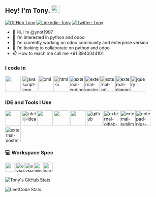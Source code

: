 ## Hey! I'm Tony. <img src="https://media.giphy.com/media/hvRJCLFzcasrR4ia7z/giphy.gif" width="25px">

[![GitHub Tony](https://img.shields.io/github/followers/ynot1997?label=follow&style=social)](https://github.com/ynot1997)
[![Linkedin: Tony](https://img.shields.io/badge/-Tony-blue?style=flat-square&logo=Linkedin&logoColor=white&link=https://www.linkedin.com/in/tony-saji-056028156/)](https://www.linkedin.com/in/tony-saji-056028156/)
[![Twitter: Tony](https://img.shields.io/twitter/follow/tony33093156?style=social)](https://twitter.com/tony33093156)



- 👋 Hi, I’m @ynot1997
- 👀 I’m interested in python and odoo
- 🌱 I’m currently working on odoo community and enterprise version
- 💞️ I’m looking to collaborate on python and odoo
- 📫 How to reach me call me +91 8940044101

### I code in
<img height="50" width="50" src="https://img.icons8.com/color/48/000000/python.png" /> <img width="50" height="50" src="https://img.icons8.com/ios-filled/50/javascript-logo.png" alt="javascript-logo"/> <img width="50" height="50" src="https://img.icons8.com/color/48/xml.png" alt="xml"/><img width="50" height="50" src="https://img.icons8.com/fluency/48/html-5.png" alt="html-5"/><img width="50" height="50" src="https://img.icons8.com/external-justicon-lineal-color-justicon/64/external-coding-responsive-web-design-justicon-lineal-color-justicon-1.png" alt="external-coding-responsive-web-design-justicon-lineal-color-justicon-1"/><img width="50" height="50" src="https://img.icons8.com/external-tal-revivo-shadow-tal-revivo/24/external-postgre-sql-a-free-and-open-source-relational-database-management-system-logo-shadow-tal-revivo.png" alt="external-postgre-sql-a-free-and-open-source-relational-database-management-system-logo-shadow-tal-revivo"/><img width="50" height="50" src="https://img.icons8.com/external-outline-juicy-fish/60/external-sql-coding-and-development-outline-outline-juicy-fish.png" alt="external-sql-coding-and-development-outline-outline-juicy-fish"/><img width="50" height="50" src="https://img.icons8.com/external-tal-revivo-filled-tal-revivo/24/external-django-a-high-level-python-web-framework-that-encourages-rapid-development-logo-filled-tal-revivo.png" alt="external-django-a-high-level-python-web-framework-that-encourages-rapid-development-logo-filled-tal-revivo"/><img width="50" height="50" src="https://img.icons8.com/ios/50/jquery.png" alt="jquery"/>


### IDE and Tools I Use
<img height="50" width="50" src="https://img.icons8.com/color/48/000000/visual-studio-code-2019.png"/> <img width="50" height="50" src="https://img.icons8.com/color/48/intellij-idea.png" alt="intellij-idea"/><img height="50" width="50" src="https://img.icons8.com/color/48/000000/pycharm.png"/> <img height="50" width="50" src="https://img.icons8.com/color/50/000000/git.png"/> <img height="50" width="50" src="https://img.icons8.com/dusk/64/000000/anaconda.png"/> <img width="50" height="50" src="https://img.icons8.com/3d-fluency/50/github.png" alt="github"/> <img width="50" height="50" src="https://img.icons8.com/external-tal-revivo-color-tal-revivo/24/external-gitlab-project-planning-and-source-code-management-logo-color-tal-revivo.png" alt="external-gitlab-project-planning-and-source-code-management-logo-color-tal-revivo"/> <img width="50" height="50" src="https://img.icons8.com/external-tal-revivo-shadow-tal-revivo/24/external-sublime-text-a-sophisticated-text-editor-for-code-markup-language-logo-shadow-tal-revivo.png" alt="external-sublime-text-a-sophisticated-text-editor-for-code-markup-language-logo-shadow-tal-revivo"/><img width="50" height="50" src="https://img.icons8.com/color/48/notepad-plus-plus.png" alt="notepad-plus-plus"/><img width="50" height="50" src="https://img.icons8.com/external-tal-revivo-shadow-tal-revivo/24/external-postman-is-the-only-complete-api-development-environment-logo-shadow-tal-revivo.png" alt="external-postman-is-the-only-complete-api-development-environment-logo-shadow-tal-revivo"/>

### 💻 Workspace Spec
<img height="30" src="https://img.shields.io/badge/Macbook-Pro_M1-ED1C24?style=for-the-badge&logo=apple&logoColor=white"/> <img width="30" height="30" src="https://img.icons8.com/external-tal-revivo-shadow-tal-revivo/24/external-linux-a-family-of-open-source-unix-like-operating-systems-based-on-the-linux-kernel-logo-shadow-tal-revivo.png" alt="external-linux-a-family-of-open-source-unix-like-operating-systems-based-on-the-linux-kernel-logo-shadow-tal-revivo"/><img width="30" height="30" src="https://img.icons8.com/external-tal-revivo-shadow-tal-revivo/24/external-ubuntu-is-a-free-and-open-source-linux-distribution-logo-shadow-tal-revivo.png" alt="external-ubuntu-is-a-free-and-open-source-linux-distribution-logo-shadow-tal-revivo"/><img width="30" height="30" src="https://img.icons8.com/color/48/windows-11.png" alt="windows-11"/><img width="30" height="30" src="https://img.icons8.com/color/48/windows-logo.png" alt="windows-logo"/>

[![Tony's GitHub Stats](https://github-readme-stats.vercel.app/api?username=ynot1997&hide=issues&count_private=true&show_icons=true&theme=dark)](https://github.com/ynot1997/github-readme-stats)

![LeetCode Stats](https://leetcard.jacoblin.cool/Tony?theme=unicorn&font=Assistant&ext=activity)


<!---
ynot1997/ynot1997 is a ✨ special ✨ repository because its `README.md` (this file) appears on your GitHub profile.
You can click the Preview link to take a look at your changes.
- 🔭 I’m currently working on ...
- 🌱 I’m currently learning ...
- 👯 I’m looking to collaborate on ...
- 🤔 I’m looking for help with ...
- 💬 Ask me about ...
- 📫 How to reach me: ...
- 😄 Pronouns: ...
- ⚡ Fun fact: ...
--->

